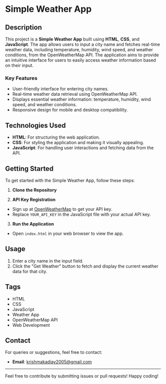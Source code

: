 # Simple Weather App

## Description
This project is a **Simple Weather App** built using **HTML**, **CSS**, and **JavaScript**. The app allows users to input a city name and fetches real-time weather data, including temperature, humidity, wind speed, and weather conditions, from the OpenWeatherMap API. The application aims to provide an intuitive interface for users to easily access weather information based on their input.

### Key Features
- User-friendly interface for entering city names.
- Real-time weather data retrieval using OpenWeatherMap API.
- Displays essential weather information: temperature, humidity, wind speed, and weather conditions.
- Responsive design for mobile and desktop compatibility.

## Technologies Used
- **HTML**: For structuring the web application.
- **CSS**: For styling the application and making it visually appealing.
- **JavaScript**: For handling user interactions and fetching data from the API.

## Getting Started
To get started with the Simple Weather App, follow these steps:

1. **Clone the Repository**

2. **API Key Registration**
- Sign up at [OpenWeatherMap](https://openweathermap.org/) to get your API key.
- Replace `YOUR_API_KEY` in the JavaScript file with your actual API key.

3. **Run the Application**
- Open `index.html` in your web browser to view the app.

## Usage
1. Enter a city name in the input field.
2. Click the "Get Weather" button to fetch and display the current weather data for that city.

## Tags
- HTML
- CSS
- JavaScript
- Weather App
- OpenWeatherMap API
- Web Development

## Contact

For queries or suggestions, feel free to contact:
- **Email**: krishmakadiay2005@gmail.com

---

Feel free to contribute by submitting issues or pull requests! Happy coding!
